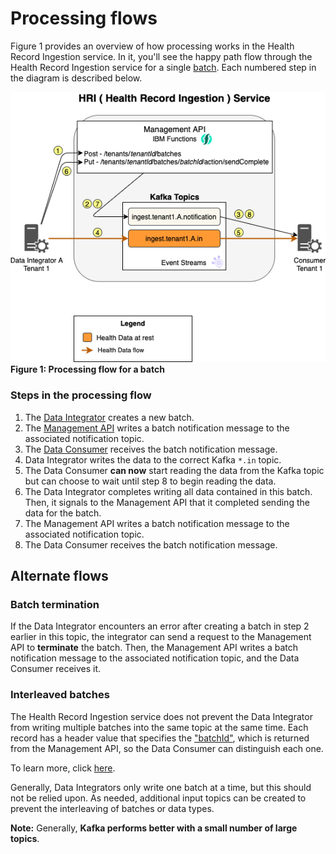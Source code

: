 # Processing flows

Figure 1 provides an overview of how processing works in the Health Record Ingestion service. In it, you'll see the happy path flow through the Health Record Ingestion service for a single [batch](glossary.md#batch). Each numbered step in the diagram is described below.

![core-architecture](assets/img/processflow.png)
**Figure 1: Processing flow for a batch**

### Steps in the processing flow
1. The [Data Integrator](glossary.md#data-integrator) creates a new batch.
2. The [Management API](glossary.md#management-api) writes a batch notification message to the associated notification topic.
3. The [Data Consumer](glossary.md#data-consumer) receives the batch notification message.
4. Data Integrator writes the data to the correct Kafka `*.in` topic.
5. The Data Consumer **can now** start reading the data from the Kafka topic but can choose to wait until step 8 to begin reading the data.
6. The Data Integrator completes writing all data contained in this batch. Then, it signals to the Management API that it completed sending the data for the batch.
7. The Management API writes a batch notification message to the associated notification topic.
8. The Data Consumer receives the batch notification message.

## Alternate flows
### Batch termination
If the Data Integrator encounters an error after creating a batch in step 2 earlier in this topic, the integrator can send a request to the Management API to **terminate** the batch. Then, the Management API writes a batch notification message  to the associated notification topic, and the Data Consumer receives it.

### Interleaved batches
The Health Record Ingestion service does not prevent the Data Integrator from writing multiple batches into the same topic at the same time. Each record has a header value that specifies the ["batchId"](glossary.md#batch-id), which is returned from the Management API, so the Data Consumer can distinguish each one. 

To learn more, click [here](https://github.com/Alvearie/hri-api-spec/tree/master/management-api/management.yml#L36). 

Generally, Data Integrators only write one batch at a time, but this should not be relied upon. As needed, additional input topics can be created to prevent the interleaving of batches or data types. 

**Note:** Generally, **Kafka performs better with a small number of large topics**.
